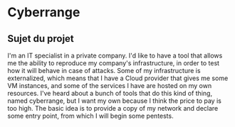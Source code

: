 # Cyberrange

## Sujet du projet

I'm an IT specialist in a private company. I'd like to have a tool that allows me the ability to reproduce my company's infrastructure, in order to test how it will behave in case of attacks. Some of my infrastructure is externalized, which means that I have a Cloud provider that gives me some VM instances, and some of the services I have are hosted on my own resources. I've heard about a bunch of tools that do this kind of thing, named cyberrange, but I want my own because I think the price to pay is too high. The basic idea is to provide a copy of my network and declare some entry point, from which I will begin some pentests.
